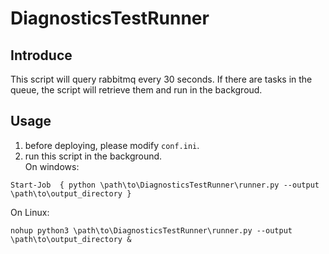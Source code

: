 # DiagnosticsTestRunner

## Introduce
This script will query rabbitmq every 30 seconds. If there are tasks in the queue, the script will retrieve them and run in the backgroud.

## Usage
1. before deploying, please modify `conf.ini`.
2. run this script in the background.  
On windows:
```
Start-Job  { python \path\to\DiagnosticsTestRunner\runner.py --output \path\to\output_directory }
```
On Linux:
```
nohup python3 \path\to\DiagnosticsTestRunner\runner.py --output \path\to\output_directory &
```